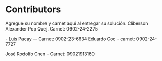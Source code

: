 # Contributors

Agregue su nombre y carnet aquí al entregar su solución.
Cliberson Alexander Pop Quej. Carnet: 0902-24-2275


\- Luis Pacay — Carnet: 0902-23-6634
Eduardo Coc - carnet: 0902-24-7727



José Rodolfo Chen - Carnet: 09021913160
